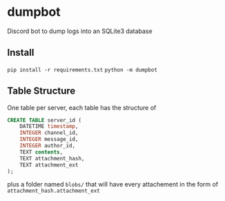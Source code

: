 # dumpbot
Discord bot to dump logs into an SQLite3 database

## Install
`pip install -r requirements.txt`
`python -m dumpbot`

## Table Structure
One table per server, each table has the structure of
```sql
CREATE TABLE server_id (
	DATETIME timestamp,
	INTEGER channel_id,
	INTEGER message_id,
	INTEGER author_id,
	TEXT contents,
    TEXT attachment_hash,
	TEXT attachment_ext
);
```
plus a folder named `blobs/` that will have every attachement in the form of
`attachment_hash.attachment_ext`